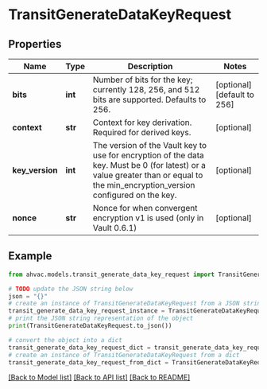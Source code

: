 # TransitGenerateDataKeyRequest


## Properties

Name | Type | Description | Notes
------------ | ------------- | ------------- | -------------
**bits** | **int** | Number of bits for the key; currently 128, 256, and 512 bits are supported. Defaults to 256. | [optional] [default to 256]
**context** | **str** | Context for key derivation. Required for derived keys. | [optional] 
**key_version** | **int** | The version of the Vault key to use for encryption of the data key. Must be 0 (for latest) or a value greater than or equal to the min_encryption_version configured on the key. | [optional] 
**nonce** | **str** | Nonce for when convergent encryption v1 is used (only in Vault 0.6.1) | [optional] 

## Example

```python
from ahvac.models.transit_generate_data_key_request import TransitGenerateDataKeyRequest

# TODO update the JSON string below
json = "{}"
# create an instance of TransitGenerateDataKeyRequest from a JSON string
transit_generate_data_key_request_instance = TransitGenerateDataKeyRequest.from_json(json)
# print the JSON string representation of the object
print(TransitGenerateDataKeyRequest.to_json())

# convert the object into a dict
transit_generate_data_key_request_dict = transit_generate_data_key_request_instance.to_dict()
# create an instance of TransitGenerateDataKeyRequest from a dict
transit_generate_data_key_request_from_dict = TransitGenerateDataKeyRequest.from_dict(transit_generate_data_key_request_dict)
```
[[Back to Model list]](../README.md#documentation-for-models) [[Back to API list]](../README.md#documentation-for-api-endpoints) [[Back to README]](../README.md)


